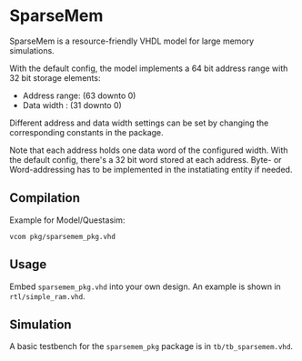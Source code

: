 # SparseMem

SparseMem is a resource-friendly VHDL model for large memory simulations.

With the default config, the model implements a 64 bit address range
with 32 bit storage elements:

* Address range: (63 downto 0)
* Data width   : (31 downto 0)

Different address and data width settings can be set by changing the
corresponding constants in the package.

Note that each address holds one data word of the configured width.
With the default config, there's a 32 bit word stored at each
address. Byte- or Word-addressing has to be implemented in the
instatiating entity if needed.

## Compilation

Example for Model/Questasim:
```
vcom pkg/sparsemem_pkg.vhd
```

## Usage

Embed `sparsemem_pkg.vhd` into your own design. An example is shown in `rtl/simple_ram.vhd`.


## Simulation

A basic testbench for the `sparsemem_pkg` package is in `tb/tb_sparsemem.vhd`.
